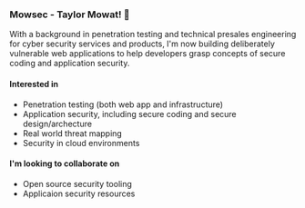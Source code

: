 ### Mowsec - Taylor Mowat!  👋
With a background in penetration testing and technical presales engineering for cyber security services and products, I'm now building deliberately vulnerable web applications to help developers grasp concepts of secure coding and application security. 

#### Interested in
* Penetration testing (both web app and infrastructure)
* Application security, including secure coding and secure design/archecture
* Real world threat mapping
* Security in cloud environments

#### I'm looking to collaborate on
* Open source security tooling
* Applicaion security resources
